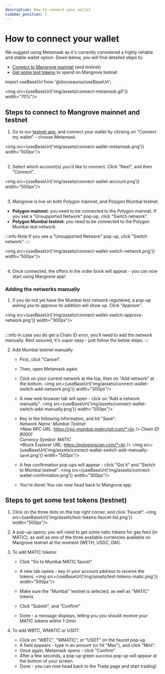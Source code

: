 ```yaml
---
description: How to connect your wallet
sidebar_position: 2
---
```



# How to connect your wallet

We suggest using Metamask as it's currently considered a highly reliable and stable wallet option.
Down below, you will find detailed steps to:
* [Connect to Mangrove mainnet](./how-to-connect-wallet.md#steps-to-connect-to-mangrove-mainnet-and-testnet) (and testnet)
* [Get some test tokens](./how-to-connect-wallet.md#steps-to-get-some-test-tokens-testnet) to spend on Mangrove testnet

import useBaseUrl from '@docusaurus/useBaseUrl';

<img src={useBaseUrl('img/assets/connect-metamask.gif')} width="70%"/>


## Steps to connect to Mangrove mainnet and testnet

1. Go to our [testnet app](https://testnet.mangrove.exchange/), and connect your wallet by clicking on "Connect my wallet" - choose Metamask.

<img src={useBaseUrl('img/assets/connect-wallet-metamask.png')} width="500px"/><br /><br />

2. Select which account(s) you'd like to connect. Click "Next", and then "Connect".

<img src={useBaseUrl('img/assets/connect-wallet-account.png')} width="500px"/><br /><br />

3. Mangrove is live on both Polygon mainnet, and Polygon Mumbai testnet.
* **Polygon mainnet**: you need to be connected to the Polygon mainnet. If you see a "Unsupported Network" pop-up, click "Switch network".
* **Polygon Mumbai testnet**: you need to be connected to the Polygon Mumbai test network.

:::info Note
 If you see a "Unsupported Network" pop-up, click "Switch network".
:::

<img src={useBaseUrl('img/assets/connect-wallet-switch-network.png')} width="500px"/><br /><br />

4. Once connected, the offers in the order book will appear - you can now start using Mangrove app!

### Adding the networks manually

1. If you do not yet have the Mumbai test network registered, a pop-up asking you to approve its addition will show up. Click "Approve".

<img src={useBaseUrl('img/assets/connect-wallet-switch-approve-network.png')} width="300px"/><br /><br />

:::info
In case you do get a Chain ID error, you'll need to add the network manually. Rest assured, it's super easy - just follow the below steps.
:::

2. Add Mumbai testnet manually
    * First, click "Cancel".
    * Then, open Metamask again.
    * Click on your current network at the top, then on "Add network" at the bottom.
    <img src={useBaseUrl('img/assets/connect-wallet-switch-add-network.png')} width="300px"/>

    * A new web browser tab will open - click on "Add a network manually".
    <img src={useBaseUrl('img/assets/connect-wallet-switch-add-manually.png')} width="500px"/>

    * Key in the following information, and hit "Save":<br />
    *Network Name: Mumbai Testnet*<br />
    *New RPC URL: https://rpc-mumbai.maticvigil.com/*<br />
    *Chain ID: 80001*<br />
    *Currency Symbol: MATIC*<br />
    *Block Explorer URL: https://polygonscan.com/*<br />
    <img src={useBaseUrl('img/assets/connect-wallet-switch-add-manually-save.png')} width="500px"/>

    * A few confirmation pop-ups will appear - click "Got it" and "Switch to Mumbai testnet".
    <img src={useBaseUrl('img/assets/connect-wallet-confirmation.png')} width="300px"/>

    * You're done! You can now head back to Mangrove app.


## Steps to get some test tokens (testnet)

1. Click on the three dots on the top right corner, and click 'Faucet".
<img src={useBaseUrl('img/assets/test-tokens-faucet-list.png')} width="500px"/>

2. A pop-up opens; you will need to get some natic tokens for gas fees (in MATIC), as well as one of the three available currencies available on Mangrove testnet at the moment (WETH, USDC, DAI).

3. To add MATIC tokens:
    * Click "Go to Mumbai MATIC faucet"
    * A new tab opens - key in your account address to receive the tokens.
    <img src={useBaseUrl('img/assets/test-tokens-matic.png')} width="500px"/>

    * Make sure the "Mumbai" testnet is selected, as well as "MATIC" tokens
    * Click "Submit", and "Confirm"
    * Done - a message displays, telling you you should receive your MATIC tokens within 1-2min


4. To add WBTC, WMATIC or USDT:
    * Click on "WBTC", "WMATIC", or "USDT" on the faucet pop-up
    * A field appears - type in an amount (or hit "Max"), and click "Mint".
    * Once again, Metamask opens - click "Confirm".
    * After a few seconds, a pop-up green success pop-up will appear at the bottom of your screen.
    * Done - you can now head back to the Trade page and start trading!
